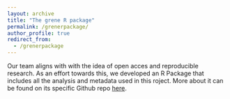 ```yaml
---
layout: archive
title: "The grene R package"
permalink: /grenerpackage/
author_profile: true
redirect_from:
  - /grenerpackage
---
```


Our team aligns with with the idea of open acces and reproducible research. As an effort towards this, we developed an R Package that includes all the analysis and metadata used in this roject. More about it can be found on its specific Github repo [here](https://github.com/moiexpositoalonsolab/grene).  


